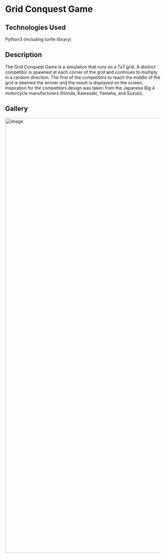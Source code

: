 <h1>Grid Conquest Game</h1>

<h2>Technologies Used</h2>
<p>Python3 (including turtle library)</p>

<h2>Description</h2>
<p>The Grid Conquest Game is a simulation that runs on a 7x7 grid. A distinct competitor is spawned at each corner of the grid and continues to multiply in a random direction. The first of the competitors to reach the middle of the grid is deemed the winner and the result is displayed on the screen. Inspiration for the competitors design was taken from the Japanese Big 4 motorcycle manufacturers (Honda, Kawasaki, Yamaha, and Suzuki).</p>

<h2>Gallery</h2>
<img width="1404" alt="image" src="https://github.com/seanadeymccaul/grid-conquest-game/assets/103879392/d3ca2011-496e-442c-ad2c-4b08b4176a2b">
